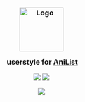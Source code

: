 <h3 align="center">
	<img src="https://github.com/user-attachments/assets/c22e0893-a006-4737-a772-b10287de76ab" width="100" alt="Logo"/><br/>
	<img src="https://raw.githubusercontent.com/catppuccin/catppuccin/main/assets/misc/transparent.png" height="30" width="0px"/>
  userstyle for <a href="https://anilist.co">AniList</a>
</h3>

<p align="center">
	<a href="https://github.com/reitenth/userstyles/issues"><img src="https://img.shields.io/github/issues/catppuccin/userstyles/anilist?colorA=363a4f&colorB=f5a97f&style=for-the-badge"></a>
	<a href="https://raw.githubusercontent.com/reitenth/userstyles/main/anilist/style.css"><img src="https://img.shields.io/badge/stylus-install-cba6f7?colorA=363a4f&style=for-the-badge"></a>
</p>

<p align="center">
  <img src="https://github.com/user-attachments/assets/d2bfcff4-5d0f-47c4-98bf-11a7c1628035" />
</p>
